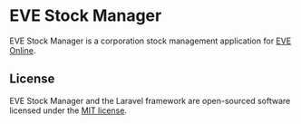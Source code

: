 # EVE Stock Manager

EVE Stock Manager is a corporation stock management application for [EVE Online](http://eveonline.com).

## License

EVE Stock Manager and the Laravel framework are open-sourced software licensed under the [MIT license](http://opensource.org/licenses/MIT).
